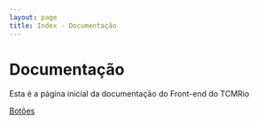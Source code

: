 ```yaml
---
layout: page
title: Index - Documentação
---
```


# Documentação
Esta é a página inicial da documentação do Front-end do TCMRio

[Botões](/_posts/2024-01-31-botoes.md)

